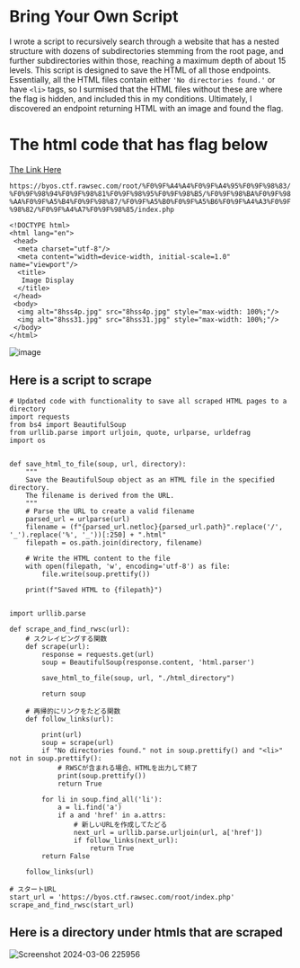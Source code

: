 # Bring Your Own Script

I wrote a script to recursively search through a website that has a nested structure with dozens of subdirectories stemming from the root page, and further subdirectories within those, reaching a maximum depth of about 15 levels. This script is designed to save the HTML of all those endpoints. Essentially, all the HTML files contain either `'No directories found.'` or have `<li>` tags, so I surmised that the HTML files without these are where the flag is hidden, and included this in my conditions. Ultimately, I discovered an endpoint returning HTML with an image and found the flag.

# The html code that has flag below

[The Link Here](https://byos.ctf.rawsec.com/root/%F0%9F%A4%A4%F0%9F%A4%95%F0%9F%98%83/%F0%9F%98%94%F0%9F%98%81%F0%9F%98%95%F0%9F%98%B5/%F0%9F%98%BA%F0%9F%98%AA%F0%9F%A5%B4%F0%9F%98%87/%F0%9F%A5%B0%F0%9F%A5%B6%F0%9F%A4%A3%F0%9F%98%82/%F0%9F%A4%A7%F0%9F%98%85/index.php)

```https://byos.ctf.rawsec.com/root/%F0%9F%A4%A4%F0%9F%A4%95%F0%9F%98%83/%F0%9F%98%94%F0%9F%98%81%F0%9F%98%95%F0%9F%98%B5/%F0%9F%98%BA%F0%9F%98%AA%F0%9F%A5%B4%F0%9F%98%87/%F0%9F%A5%B0%F0%9F%A5%B6%F0%9F%A4%A3%F0%9F%98%82/%F0%9F%A4%A7%F0%9F%98%85/index.php```

```
<!DOCTYPE html>
<html lang="en">
 <head>
  <meta charset="utf-8"/>
  <meta content="width=device-width, initial-scale=1.0" name="viewport"/>
  <title>
   Image Display
  </title>
 </head>
 <body>
  <img alt="8hss4p.jpg" src="8hss4p.jpg" style="max-width: 100%;"/>
  <img alt="8hss31.jpg" src="8hss31.jpg" style="max-width: 100%;"/>
 </body>
</html>
```

![image](https://github.com/hiroyuki01233/RentasCTF-FreshHacker/assets/49856822/9444e32a-eec8-49f0-90cc-4b874ab1a469)


## Here is a script to scrape

```
# Updated code with functionality to save all scraped HTML pages to a directory
import requests
from bs4 import BeautifulSoup
from urllib.parse import urljoin, quote, urlparse, urldefrag
import os


def save_html_to_file(soup, url, directory):
    """
    Save the BeautifulSoup object as an HTML file in the specified directory.
    The filename is derived from the URL.
    """
    # Parse the URL to create a valid filename
    parsed_url = urlparse(url)
    filename = (f"{parsed_url.netloc}{parsed_url.path}".replace('/', '_').replace('%', '_'))[:250] + ".html"
    filepath = os.path.join(directory, filename)

    # Write the HTML content to the file
    with open(filepath, 'w', encoding='utf-8') as file:
        file.write(soup.prettify())

    print(f"Saved HTML to {filepath}")


import urllib.parse

def scrape_and_find_rwsc(url):
    # スクレイピングする関数
    def scrape(url):
        response = requests.get(url)
        soup = BeautifulSoup(response.content, 'html.parser')

        save_html_to_file(soup, url, "./html_directory")

        return soup

    # 再帰的にリンクをたどる関数
    def follow_links(url):

        print(url)
        soup = scrape(url)
        if "No directories found." not in soup.prettify() and "<li>" not in soup.prettify():
            # RWSCが含まれる場合、HTMLを出力して終了
            print(soup.prettify())
            return True

        for li in soup.find_all('li'):
            a = li.find('a')
            if a and 'href' in a.attrs:
                # 新しいURLを作成してたどる
                next_url = urllib.parse.urljoin(url, a['href'])
                if follow_links(next_url):
                    return True
        return False

    follow_links(url)

# スタートURL
start_url = 'https://byos.ctf.rawsec.com/root/index.php' 
scrape_and_find_rwsc(start_url)
```


## Here is a directory under htmls that are scraped

![Screenshot 2024-03-06 225956](https://github.com/hiroyuki01233/RentasCTF-FreshHacker/assets/49856822/49fcb13e-f9f2-4736-9389-c54577368ad5)
